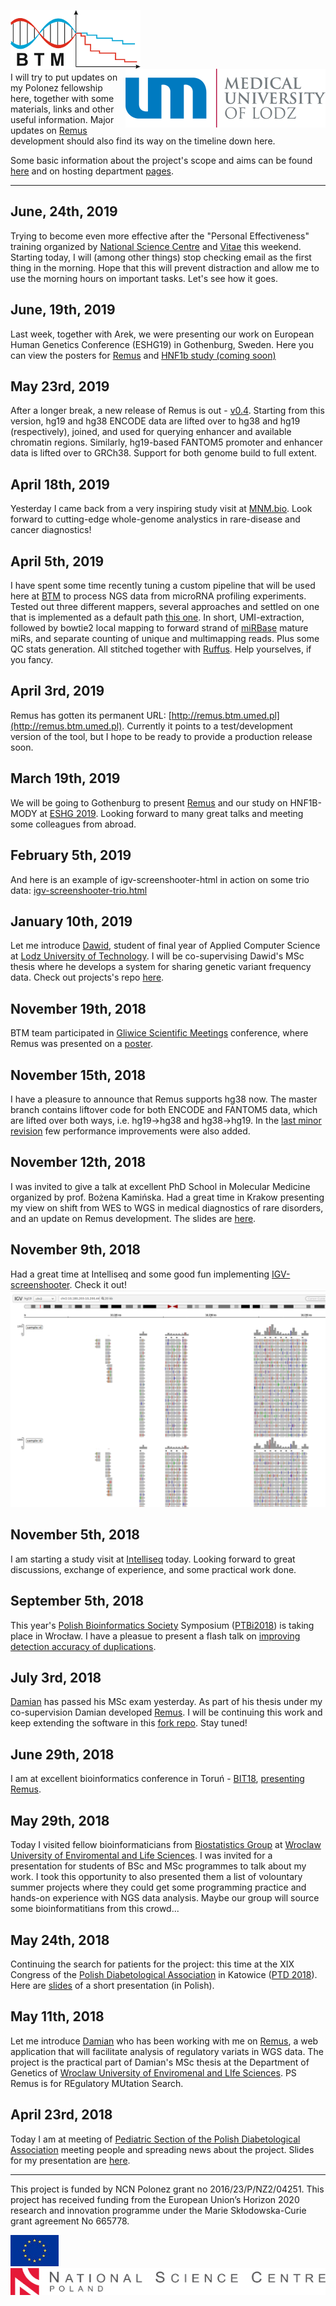 

<img align="left"  src="img/btm_logo.png"> <img align="right" src="img/umed_logo.png">
<br><br><br><br><br>


I will try to put updates on my Polonez fellowship here, together with some materials, links and other useful information.
Major updates on [Remus](https://github.com/seru71/Remus) development should also find its way on the timeline down here.

Some basic information about the project's scope and aims can be found [here](project_description.htm) and on hosting department [pages](https://biostat.umed.pl/polonez.php).

----

## June, 24th, 2019
Trying to become even more effective after the "Personal Effectiveness" training organized by [National Science Centre](http://ncn.gov.pl) and [Vitae](https://www.vitae.ac.uk) this weekend.
Starting today, I will (among other things) stop checking email as the first thing in the morning. 
Hope that this will prevent distraction and allow me to use the morning hours on important tasks.
Let's see how it goes.

## June, 19th, 2019
Last week, together with Arek, we were presenting our work on European Human Genetics Conference (ESHG19) in Gothenburg, Sweden. 
Here you can view the posters for [Remus](materials/ESHG19_Remus_poster.pdf) and [HNF1b study (coming soon)](materials/ESHG19_HNF1b_poster.pdf) 

## May 23rd, 2019
After a longer break, a new release of Remus is out - [v0.4](https://github.com/seru71/Remus/releases/tag/v0.4).
Starting from this version, hg19 and hg38 ENCODE data are lifted over to hg38 and hg19 (respectively), joined, and used for querying enhancer and available chromatin regions.
Similarly, hg19-based FANTOM5 promoter and enhancer data is lifted over to GRCh38. 
Support for both genome build to full extent.

## April 18th, 2019
Yesterday I came back from a very inspiring study visit at [MNM.bio](http://mnm.bio). 
Look forward to cutting-edge whole-genome analystics in rare-disease and cancer diagnostics!

## April 5th, 2019
I have spent some time recently tuning a custom pipeline that will be used here at [BTM](http://biostat.umed.pl) to process NGS data from microRNA profiling experiments.
Tested out three different mappers, several approaches and settled on one that is implemented as a default path [this one](https://github.com/seru71/microrna-profiling-pipeline).
In short, UMI-extraction, followed by bowtie2 local mapping to forward strand of [miRBase](http://mirbase.org) mature miRs, and separate counting of unique and multimapping reads.
Plus some QC stats generation. All stitched together with [Ruffus](http://www.ruffus.org.uk). 
Help yourselves, if you fancy.

## April 3rd, 2019
Remus has gotten its permanent URL: [http://remus.btm.umed.pl](http://remus.btm.umed.pl).
Currently it points to a test/development version of the tool, but I hope to be ready to provide a production release soon.

## March 19th, 2019
We will be going to Gothenburg to present [Remus](https://github.com/seru71/Remus) and our study on HNF1B-MODY at [ESHG 2019](https://2019.eshg.org/). 
Looking forward to many great talks and meeting some colleagues from abroad.

## February 5th, 2019
And here is an example of igv-screenshooter-html in action on some trio data: [igv-screenshooter-trio.html](materials/igv-screenshooter_trio_example.html)


## January 10th, 2019
Let me introduce [Dawid](https://github.com/dawidsielski), student of final year of Applied Computer Science at [Lodz University of Technology](https://www.p.lodz.pl/en). 
I will be co-supervising Dawid's MSc thesis where he develops a system for sharing genetic variant frequency data. 
Check out projects's repo [here](https://github.com/dawidsielski/medical-data-share).


## November 19th, 2018
BTM team participated in [Gliwice Scientific Meetings](http://gsn.io.gliwice.pl) conference, where Remus was presented on a [poster](materials/GSM18_poster.pdf).


## November 15th, 2018
I have a pleasure to announce that Remus supports hg38 now. 
The master branch contains liftover code for both ENCODE and FANTOM5 data, which are lifted over both ways, i.e. hg19->hg38 and hg38->hg19.
In the [last minor revision](https://github.com/seru71/Remus/releases/tag/v0.3.2) few performance improvements were also added.


## November 12th, 2018
I was invited to give a talk at excellent PhD School in Molecular Medicine organized by prof. Bożena Kamińska. 
Had a great time in Krakow presenting my view on shift from WES to WGS in medical diagnostics of rare disorders, and an update on Remus development.
The slides are [here](materials/SMM18_presentation.pdf).


## November 9th, 2018
Had a great time at Intelliseq and some good fun implementing [IGV-screenshooter](https://github.com/seru71/igv-screenshooter-html).
Check it out! ![igv-screenshooter](img/igv-screenshooter.png)


## November 5th, 2018
I am starting a study visit at [Intelliseq](http://www.intelliseq.pl) today. Looking forward to great discussions, exchange of experience, and some practical work done.


## September 5th, 2018
This year's [Polish Bioinformatics Society](https://www.ptbi.org.pl) Symposium ([PTBi2018](http://ptbi2018.pwr.edu.pl)) is taking place in Wrocław. 
I have a pleasue to present a flash talk on [improving detection accuracy of duplications](materials/PTBI2018.pdf).


## July 3rd, 2018
[Damian](https://github.com/DamianSkrzypczak) has passed his MSc exam yesterday. 
As part of his thesis under my co-supervision Damian developed [Remus](https://github.com/DamianSkrzypczak/Remus). I will be continuing this work and keep extending the software in this [fork repo](https://github.com/seru71/Remus).
Stay tuned!


## June 29th, 2018
I am at excellent bioinformatics conference in Toruń - [BIT18](https://www.ptbi.org.pl/website/conferences/bit2018/), [presenting Remus](materials/BIT18.pdf). 


## May 29th, 2018
Today I visited fellow bioinformaticians from [Biostatistics Group](http://theta.edu.pl) at [Wroclaw University of Enviromental and Life Sciences](https://www.upwr.edu.pl/en). 
I was invited for a presentation for students of BSc and MSc programmes to talk about my work.
I took this opportunity to also presented them a list of volountary summer projects where they could get some programming practice and hands-on experience with NGS data analysis. 
Maybe our group will source some bioinformatitians from this crowd...


## May 24th, 2018
Continuing the search for patients for the project: this time at the XIX Congress of the [Polish Diabetological Association](https://cukrzyca.info.pl) in Katowice ([PTD 2018](http://19ptd.pl)). 
Here are [slides](materials/PTD2018.pdf) of a short presentation (in Polish).


## May 11th, 2018
Let me introduce [Damian](https://github.com/DamianSkrzypczak) who has been working with me on [Remus](https://github.com/DamianSkrzypczak/Remus),
a web application that will facilitate analysis of regulatory variats in WGS data.
The project is the practical part of Damian's MSc thesis at the Department of Genetics of [Wroclaw University of Enviromenal and LIfe Sciences](https://www.upwr.edu.pl).
PS
Remus is for REgulatory MUtation Search.


## April 23rd, 2018
Today I am at meeting of [Pediatric Section of the Polish Diabetological Association](https://www.polpediab.edu.pl) meeting people and spreading news about the project. 
Slides for my presentation are [here](materials/PolPeDiab2018.pdf).


---

This project is funded by NCN Polonez grant no 2016/23/P/NZ2/04251. This project has received funding from the European Union’s Horizon 2020 research and innovation programme under the Marie Skłodowska-Curie grant agreement No 665778.

![eu](img/eu_logo.jpg)
![ncn](img/ncn_logo.png)


